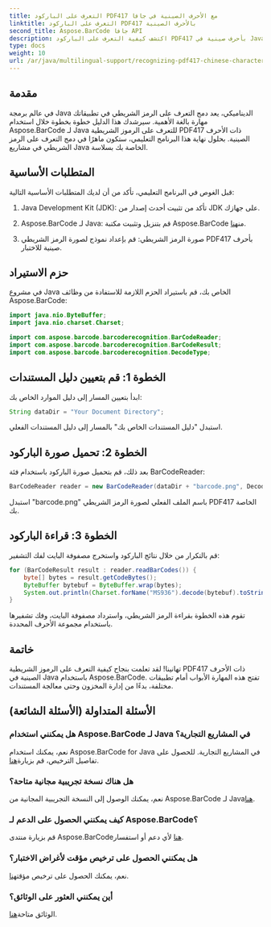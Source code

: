 ```yaml
---
title: التعرف على الباركود PDF417 مع الأحرف الصينية في جافا
linktitle: التعرف على الباركود PDF417 بالأحرف الصينية
second_title: Aspose.BarCode جافا API
description: اكتشف كيفية التعرف على الباركود PDF417 بأحرف صينية في Java باستخدام Aspose.BarCode. اتبع برنامجنا التعليمي الشامل لتحقيق التكامل السلس.
type: docs
weight: 10
url: /ar/java/multilingual-support/recognizing-pdf417-chinese-characters/
---
```


## مقدمة

في عالم برمجة Java الديناميكي، يعد دمج التعرف على الرمز الشريطي في تطبيقاتك مهارة بالغة الأهمية. سيرشدك هذا الدليل خطوة بخطوة خلال استخدام Aspose.BarCode لـ Java للتعرف على الرموز الشريطية PDF417 ذات الأحرف الصينية. بحلول نهاية هذا البرنامج التعليمي، ستكون ماهرًا في دمج التعرف على الرمز الشريطي في مشاريع Java الخاصة بك بسلاسة.

## المتطلبات الأساسية

قبل الغوص في البرنامج التعليمي، تأكد من أن لديك المتطلبات الأساسية التالية:

1. Java Development Kit (JDK): تأكد من تثبيت أحدث إصدار من JDK على جهازك.

2.  Aspose.BarCode لـ Java: قم بتنزيل وتثبيت مكتبة Aspose.BarCode من[هنا](https://releases.aspose.com/barcode/java/).

3. صورة الرمز الشريطي: قم بإعداد نموذج لصورة الرمز الشريطي PDF417 بأحرف صينية للاختبار.

## حزم الاستيراد

في مشروع Java الخاص بك، قم باستيراد الحزم اللازمة للاستفادة من وظائف Aspose.BarCode:

```java
import java.nio.ByteBuffer;
import java.nio.charset.Charset;

import com.aspose.barcode.barcoderecognition.BarCodeReader;
import com.aspose.barcode.barcoderecognition.BarCodeResult;
import com.aspose.barcode.barcoderecognition.DecodeType;
```

## الخطوة 1: قم بتعيين دليل المستندات

ابدأ بتعيين المسار إلى دليل الموارد الخاص بك:

```java
String dataDir = "Your Document Directory";
```

استبدل "دليل المستندات الخاص بك" بالمسار إلى دليل المستندات الفعلي.

## الخطوة 2: تحميل صورة الباركود

بعد ذلك، قم بتحميل صورة الباركود باستخدام فئة BarCodeReader:

```java
BarCodeReader reader = new BarCodeReader(dataDir + "barcode.png", DecodeType.PDF_417);
```

استبدل "barcode.png" باسم الملف الفعلي لصورة الرمز الشريطي PDF417 الخاصة بك.

## الخطوة 3: قراءة الباركود

قم بالتكرار من خلال نتائج الباركود واستخرج مصفوفة البايت لفك التشفير:

```java
for (BarCodeResult result : reader.readBarCodes()) {
    byte[] bytes = result.getCodeBytes();
    ByteBuffer bytebuf = ByteBuffer.wrap(bytes);
    System.out.println(Charset.forName("MS936").decode(bytebuf).toString());
}
```

تقوم هذه الخطوة بقراءة الرمز الشريطي، واسترداد مصفوفة البايت، وفك تشفيرها باستخدام مجموعة الأحرف المحددة.

## خاتمة

تهانينا! لقد تعلمت بنجاح كيفية التعرف على الرموز الشريطية PDF417 ذات الأحرف الصينية في Java باستخدام Aspose.BarCode. تفتح هذه المهارة الأبواب أمام تطبيقات مختلفة، بدءًا من إدارة المخزون وحتى معالجة المستندات.

## الأسئلة المتداولة (الأسئلة الشائعة)

### هل يمكنني استخدام Aspose.BarCode لـ Java في المشاريع التجارية؟
 نعم، يمكنك استخدام Aspose.BarCode for Java في المشاريع التجارية. للحصول على تفاصيل الترخيص، قم بزيارة[هنا](https://purchase.aspose.com/buy).

### هل هناك نسخة تجريبية مجانية متاحة؟
 نعم، يمكنك الوصول إلى النسخة التجريبية المجانية من Aspose.BarCode لـ Java[هنا](https://releases.aspose.com/).

### كيف يمكنني الحصول على الدعم لـ Aspose.BarCode؟
 قم بزيارة منتدى Aspose.BarCode[هنا](https://forum.aspose.com/c/barcode/13) لأي دعم أو استفسار.

### هل يمكنني الحصول على ترخيص مؤقت لأغراض الاختبار؟
نعم، يمكنك الحصول على ترخيص مؤقت[هنا](https://purchase.aspose.com/temporary-license/).

### أين يمكنني العثور على الوثائق؟
 الوثائق متاحة[هنا](https://reference.aspose.com/barcode/java/).
